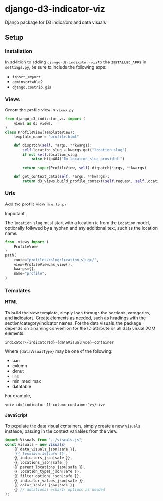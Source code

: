 # django-d3-indicator-viz
Django package for D3 indicators and data visuals

## Setup

### Installation
In addition to adding ```django-d3-indicator-viz``` to the ```INSTALLED_APPS``` in ```settings.py```, be sure to include the following apps:
- ```import_export```
- ```adminsortable2```
- ```django.contrib.gis```

### Views
Create the profile view in  ```views.py```

```python
from django_d3_indicator_viz import (
    views as d3_views,
)
class ProfileView(TemplateView):
    template_name = "profile.html"

    def dispatch(self, *args, **kwargs):
        self.location_slug = kwargs.get("location_slug")
        if not self.location_slug:
            raise Http404("No location_slug provided.")

        return super(ProfileView, self).dispatch(*args, **kwargs)

    def get_context_data(self, *args, **kwargs):
        return d3_views.build_profile_context(self.request, self.location_slug)
```

### Urls
Add the profile view in ```urls.py```
> [!IMPORTANT]
> The ```location_slug``` must start with a location id from the ```Location``` model, optionally followed by a hyphen and any additional text, such as the location name.

```python
from .views import (
    ProfileView
)
path(
    route="profiles/<slug:location_slug>/",
    view=ProfileView.as_view(),
    kwargs={},
    name="profile",
)
```

### Templates

#### HTML
To build the view template, simply loop through the sections, categories, and indicators. Create elements as needed, such as headings with the section/category/indicator names. For the data visuals, the package depends on a naming convention for the ID attribute on all data visual DOM elements:

```indicator-{indicatorId}-{dataVisualType}-container```

Where ```{dataVisualType}``` may be one of the following:
- ban
- column
- donut
- line
- min_med_max
- datatable

For example,

```<div id="indicator-17-column-container"></div>```

#### JavaScript
To populate the data visual containers, simply create a new ```Visuals``` instance, passing in the context variables from the view.
```javascript
import Visuals from "../visuals.js";
const visuals = new Visuals(
    {{ data_visuals_json|safe }},
    '{{ location.id|safe }}',
    {{ indicators_json|safe }},
    {{ locations_json|safe }},
    {{ parent_locations_json|safe }},
    {{ location_types_json|safe }},
    {{ filter_options_json|safe }},
    {{ indicator_values_json|safe }},
    {{ color_scales_json|safe }}
    {} // additional echarts options as needed
);
```

